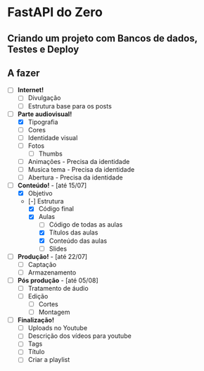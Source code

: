 # FastAPI do Zero

## Criando um projeto com Bancos de dados, Testes e Deploy

## A fazer
- [ ] **Internet!**
  - [ ] Divulgação
  - [ ] Estrutura base para os posts

- [ ] **Parte audiovisual!**
  - [x] Tipografia
  - [ ] Cores
  - [ ] Identidade visual
  - [ ] Fotos
	- [ ] Thumbs
  - [ ] Animações - Precisa da identidade
  - [ ] Musica tema - Precisa da identidade
  - [ ] Abertura - Precisa da identidade

- [ ] **Conteúdo!** - [até 15/07]
  - [x] Objetivo
  - [-] Estrutura
	- [x] Código final
	- [x] Aulas
	  - [ ] Código de todas as aulas
	  - [x] Títulos das aulas
	  - [x] Conteúdo das aulas
	  - [ ] Slides

- [ ] **Produção!** - [até 22/07]
  - [ ] Captação
  - [ ] Armazenamento

- [ ] **Pós produção** - [até 05/08]
  - [ ] Tratamento de áudio
  - [ ] Edição
	- [ ] Cortes
	- [ ] Montagem

- [ ] **Finalização!**
  - [ ] Uploads no Youtube
  - [ ] Descrição dos vídeos para youtube
  - [ ] Tags
  - [ ] Título
  - [ ] Criar a playlist
